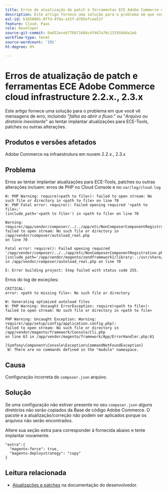 ```yaml
---
title: Erros de atualização de patch e ferramentas ECE Adobe Commerce cloud infrastructure 2.2.x., 2.3.x
description: Este artigo fornece uma solução para o problema em que você vê mensagens de erro, incluindo "*falha ao abrir o fluxo:*" ou "*Não existe esse arquivo ou diretório*" ao tentar implantar atualizações para Ferramentas ECE, patches ou outras alterações.
exl-id: b1658001-0ffd-4f8a-a15f-d785efcee51f
feature: Cloud, Paas
role: Developer
source-git-commit: 0ad52eceb776b71604c4f467a70c13191bb9a1eb
workflow-type: tm+mt
source-wordcount: '191'
ht-degree: 0%

---
```


# Erros de atualização de patch e ferramentas ECE Adobe Commerce cloud infrastructure 2.2.x., 2.3.x

Este artigo fornece uma solução para o problema em que você vê mensagens de erro, incluindo &quot;*falha ao abrir o fluxo:*&quot; ou &quot;*Arquivo ou diretório inexistente*&quot; ao tentar implantar atualizações para ECE-Tools, patches ou outras alterações.

## Produtos e versões afetados

Adobe Commerce na infraestrutura em nuvem 2.2.x., 2.3.x

## Problema

Erros ao tentar implantar atualizações para ECE-Tools, patches ou outras alterações incluem: erros de PHP no Cloud Console e no `var/log/cloud.log`

```
W: PHP Warning: require(<path to file>): failed to open stream: No such file or directory in <path to file> on line 70
W: PHP Fatal error: require(): Failed opening required '<path to file>;'
(include_path='<path to file>') in <path to file> on line 70

Warning: require(/app/vendor/composer/../../app/etc/NonComposerComponentRegistration.php):
failed to open stream: No such file or directory in /app/vendor/composer/autoload_real.php
on line 70

Fatal error: require(): Failed opening required '/app/vendor/composer/../../app/etc/NonComposerComponentRegistration.php'
(include_path='/app/vendor/magento/zendframework1/library:.:/usr/share/php')
in /app/vendor/composer/autoload_real.php on line 70

E: Error building project: Step failed with status code 255.
```

Erros do log de exceções:

```
CRITICAL:
error: <path to missing file>: No such file or directory
```

```
W: Generating optimized autoload files
W: PHP Warning: Uncaught ErrorException: require(<path to file>):
failed to open stream: No such file or directory in <path to file>
```

```
PHP Warning: Uncaught Exception: Warning: require(/app/setup/config/application.config.php):
failed to open stream: No such file or directory in /app/vendor/magento/framework/Console/Cli.php
on line 63 in /app/vendor/magento/framework/App/ErrorHandler.php:61
```

```
[Symfony\Component\Console\Exception\CommandNotFoundException]
 W: There are no commands defined in the "module" namespace.
```

## Causa

Configuração incorreta do `composer.json` arquivo.

## Solução

Se uma configuração não estiver presente no seu `composer.json` alguns diretórios não serão copiados da Base de código Adobe Commerce. O pacote e a atualização/correção não podem ser aplicados porque os arquivos não serão encontrados.

Altere sua seção extra para corresponder à fornecida abaixo e tente implantar novamente.

```
"extra":{
  "magento-force": true,
  "magento-deploystrategy": "copy"
}
```

## Leitura relacionada

* [Atualizações e patches](https://devdocs.magento.com/guides/v2.3/cloud/project/project-upgrade-parent.html?itm_source=devdocs&amp;itm_medium=search_page&amp;itm_campaign=federated_search&amp;itm_term=update%20ece%20tools) na documentação do desenvolvedor.
